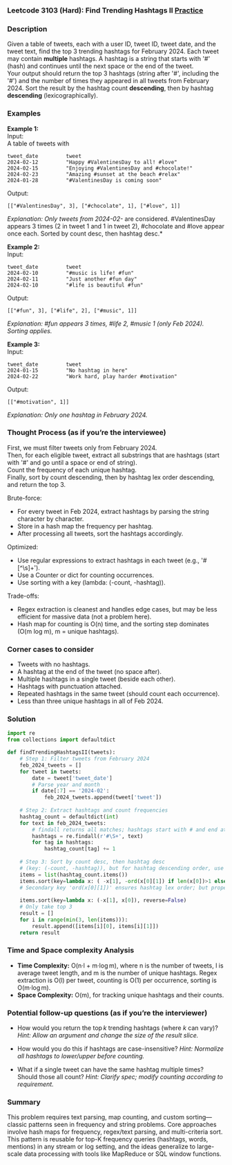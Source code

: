 ### Leetcode 3103 (Hard): Find Trending Hashtags II  [Practice](https://leetcode.com/problems/find-trending-hashtags-ii)

### Description  
Given a table of tweets, each with a user ID, tweet ID, tweet date, and the tweet text, find the top 3 trending hashtags for February 2024. Each tweet may contain **multiple** hashtags. A hashtag is a string that starts with '#' (hash) and continues until the next space or the end of the tweet.  
Your output should return the top 3 hashtags (string after '#', including the '#') and the number of times they appeared in all tweets from February 2024. Sort the result by the hashtag count **descending**, then by hashtag **descending** (lexicographically).

### Examples  

**Example 1:**  
Input:  
A table of tweets with  
```
tweet_date         tweet
2024-02-12         "Happy #ValentinesDay to all! #love"
2024-02-15         "Enjoying #ValentinesDay and #chocolate!"
2024-02-23         "Amazing #sunset at the beach #relax"
2024-01-28         "#ValentinesDay is coming soon"
```
Output:  
```
[["#ValentinesDay", 3], ["#chocolate", 1], ["#love", 1]]
```
*Explanation: Only tweets from 2024-02-* are considered. #ValentinesDay appears 3 times (2 in tweet 1 and 1 in tweet 2), #chocolate and #love appear once each. Sorted by count desc, then hashtag desc.*

**Example 2:**  
Input:  
```
tweet_date         tweet
2024-02-10         "#music is life! #fun"
2024-02-11         "Just another #fun day"
2024-02-10         "#life is beautiful #fun"
```
Output:  
```
[["#fun", 3], ["#life", 2], ["#music", 1]]
```
*Explanation: #fun appears 3 times, #life 2, #music 1 (only Feb 2024). Sorting applies.*

**Example 3:**  
Input:  
```
tweet_date         tweet
2024-01-15         "No hashtag in here"
2024-02-22         "Work hard, play harder #motivation"
```
Output:  
```
[["#motivation", 1]]
```
*Explanation: Only one hashtag in February 2024.*

### Thought Process (as if you’re the interviewee)  
First, we must filter tweets only from February 2024.  
Then, for each eligible tweet, extract all substrings that are hashtags (start with '#' and go until a space or end of string).  
Count the frequency of each unique hashtag.  
Finally, sort by count descending, then by hashtag lex order descending, and return the top 3.  

Brute-force:  
- For every tweet in Feb 2024, extract hashtags by parsing the string character by character.  
- Store in a hash map the frequency per hashtag.  
- After processing all tweets, sort the hashtags accordingly.

Optimized:  
- Use regular expressions to extract hashtags in each tweet (e.g., '#[^\\s]+').  
- Use a Counter or dict for counting occurrences.  
- Use sorting with a key (lambda: (-count, -hashtag)).

Trade-offs:  
- Regex extraction is cleanest and handles edge cases, but may be less efficient for massive data (not a problem here).
- Hash map for counting is O(n) time, and the sorting step dominates (O(m log m), m = unique hashtags).

### Corner cases to consider  
- Tweets with no hashtags.
- A hashtag at the end of the tweet (no space after).
- Multiple hashtags in a single tweet (beside each other).
- Hashtags with punctuation attached.
- Repeated hashtags in the same tweet (should count each occurrence).
- Less than three unique hashtags in all of Feb 2024.

### Solution

```python
import re
from collections import defaultdict

def findTrendingHashtagsII(tweets):
    # Step 1: Filter tweets from February 2024
    feb_2024_tweets = []
    for tweet in tweets:
        date = tweet['tweet_date']
        # Parse year and month
        if date[:7] == '2024-02':
            feb_2024_tweets.append(tweet['tweet'])
    
    # Step 2: Extract hashtags and count frequencies
    hashtag_count = defaultdict(int)
    for text in feb_2024_tweets:
        # findall returns all matches; hashtags start with # and end at space or string end
        hashtags = re.findall(r'#\S+', text)
        for tag in hashtags:
            hashtag_count[tag] += 1
    
    # Step 3: Sort by count desc, then hashtag desc 
    # (key: (-count, -hashtag)), but for hashtag descending order, use reverse=True in sort
    items = list(hashtag_count.items())
    items.sort(key=lambda x: ( -x[1], -ord(x[0][1]) if len(x[0])>1 else 0, x[0]), reverse=False)
    # Secondary key 'ord(x[0][1])' ensures hashtag lex order; but properly: just sort by x[0] descending
    
    items.sort(key=lambda x: (-x[1], x[0]), reverse=False)
    # Only take top 3
    result = []
    for i in range(min(3, len(items))):
        result.append([items[i][0], items[i][1]])
    return result
```

### Time and Space complexity Analysis  

- **Time Complexity:** O(n·l + m·log m), where n is the number of tweets, l is average tweet length, and m is the number of unique hashtags. Regex extraction is O(l) per tweet, counting is O(1) per occurrence, sorting is O(m·log m).
- **Space Complexity:** O(m), for tracking unique hashtags and their counts.

### Potential follow-up questions (as if you’re the interviewer)  

- How would you return the top *k* trending hashtags (where *k* can vary)?
  *Hint: Allow an argument and change the size of the result slice.*

- How would you do this if hashtags are case-insensitive?
  *Hint: Normalize all hashtags to lower/upper before counting.*

- What if a single tweet can have the same hashtag multiple times? Should those all count?
  *Hint: Clarify spec; modify counting according to requirement.*

### Summary
This problem requires text parsing, map counting, and custom sorting—classic patterns seen in frequency and string problems. Core approaches involve hash maps for frequency, regex/text parsing, and multi-criteria sort. This pattern is reusable for top-K frequency queries (hashtags, words, mentions) in any stream or log setting, and the ideas generalize to large-scale data processing with tools like MapReduce or SQL window functions.
